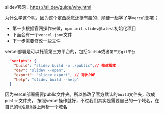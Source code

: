 
slidev官网：https://sli.dev/guide/why.html


为什么学这个呢，因为这个定西感觉还挺有趣的，顺便一起学了学`vercel`部署；

* 第一步根据官网操作来做，`npm init slidev@latest`初始化项目
* 下面会有一个`vercel.json`文件
* 下一步需要修改一些文件


vercel部署是可以托管第三方平台的，包括`GitHub`或者`第三方git平台`

```json
  "scripts": {
    "build": "slidev build -o ./public",// 修改脚本
    "dev": "slidev --open",
    "export": "slidev export", // 导出PDF
    "help": "slidev build --help"
  }
```

因为vercel部署需要public文件夹。所以修改了官方默认的`build`文件夹，改成`public`文件夹，
按照vercel操作就好，不过我们其实是需要自己的一个域名，在自己的`域名服务器`上解析一个域名
